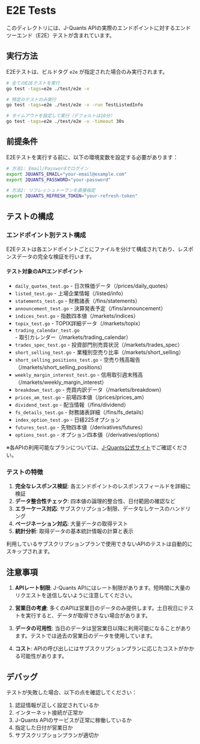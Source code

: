 # E2E Tests

このディレクトリには、J-Quants APIの実際のエンドポイントに対するエンドツーエンド（E2E）テストが含まれています。

## 実行方法

E2Eテストは、ビルドタグ `e2e` が指定された場合のみ実行されます。

```bash
# 全てのE2Eテストを実行
go test -tags=e2e ./test/e2e -v

# 特定のテストのみ実行
go test -tags=e2e ./test/e2e -v -run TestListedInfo

# タイムアウトを設定して実行（デフォルトは10分）
go test -tags=e2e ./test/e2e -v -timeout 30s
```

## 前提条件

E2Eテストを実行する前に、以下の環境変数を設定する必要があります：

```bash
# 方法1: Email/Passwordでログイン
export JQUANTS_EMAIL="your-email@example.com"
export JQUANTS_PASSWORD="your-password"

# 方法2: リフレッシュトークンを直接指定
export JQUANTS_REFRESH_TOKEN="your-refresh-token"
```

## テストの構成

### エンドポイント別テスト構成

E2Eテストは各エンドポイントごとにファイルを分けて構成されており、レスポンスデータの完全な検証を行います。

#### テスト対象のAPIエンドポイント

- `daily_quotes_test.go` - 日次株価データ（/prices/daily_quotes）
- `listed_test.go` - 上場企業情報（/listed/info）
- `statements_test.go` - 財務諸表（/fins/statements）
- `announcement_test.go` - 決算発表予定（/fins/announcement）
- `indices_test.go` - 指数四本値（/markets/indices）
- `topix_test.go` - TOPIX詳細データ（/markets/topix）
- `trading_calendar_test.go` - 取引カレンダー（/markets/trading_calendar）
- `trades_spec_test.go` - 投資部門別売買状況（/markets/trades_spec）
- `short_selling_test.go` - 業種別空売り比率（/markets/short_selling）
- `short_selling_positions_test.go` - 空売り残高報告（/markets/short_selling_positions）
- `weekly_margin_interest_test.go` - 信用取引週末残高（/markets/weekly_margin_interest）
- `breakdown_test.go` - 売買内訳データ（/markets/breakdown）
- `prices_am_test.go` - 前場四本値（/prices/prices_am）
- `dividend_test.go` - 配当情報（/fins/dividend）
- `fs_details_test.go` - 財務諸表詳細（/fins/fs_details）
- `index_option_test.go` - 日経225オプション
- `futures_test.go` - 先物四本値（/derivatives/futures）
- `options_test.go` - オプション四本値（/derivatives/options）

※各APIの利用可能なプランについては、[J-Quants公式サイト](https://jpx-jquants.com/)でご確認ください。

### テストの特徴

1. **完全なレスポンス検証**: 各エンドポイントのレスポンスフィールドを詳細に検証
2. **データ整合性チェック**: 四本値の論理的整合性、日付範囲の確認など
3. **エラーケース対応**: サブスクリプション制限、データなしケースのハンドリング
4. **ページネーション対応**: 大量データの取得テスト
5. **統計分析**: 取得データの基本統計情報の計算と表示

利用しているサブスクリプションプランで使用できないAPIのテストは自動的にスキップされます。

## 注意事項

1. **APIレート制限**: J-Quants APIにはレート制限があります。短時間に大量のリクエストを送信しないように注意してください。

2. **営業日の考慮**: 多くのAPIは営業日のデータのみ提供します。土日祝日にテストを実行すると、データが取得できない場合があります。

3. **データの可用性**: 当日のデータは翌営業日以降に利用可能になることがあります。テストでは過去の営業日のデータを使用しています。

4. **コスト**: APIの呼び出しにはサブスクリプションプランに応じたコストがかかる可能性があります。

## デバッグ

テストが失敗した場合、以下の点を確認してください：

1. 認証情報が正しく設定されているか
2. インターネット接続が正常か
3. J-Quants APIのサービスが正常に稼働しているか
4. 指定した日付が営業日か
5. サブスクリプションプランが適切か